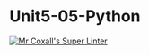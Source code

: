 # Unit5-05-Python
[![Mr Coxall's Super Linter](https://github.com/ICS3U-Programming-TamerZ/Unit5-05-Python/workflows/Mr%20Coxall's%20Super%20Linter/badge.svg)](https://github.com/ICS3U-Programming-TamerZ/Unit5-05-Python/actions/)
